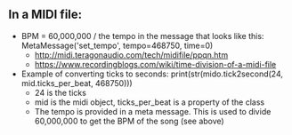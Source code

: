 ## In a MIDI file:
- BPM = 60,000,000 / the tempo in the message that looks like this: MetaMessage('set_tempo', tempo=468750, time=0)
    - http://midi.teragonaudio.com/tech/midifile/ppqn.htm
    - https://www.recordingblogs.com/wiki/time-division-of-a-midi-file
- Example of converting ticks to seconds: print(str(mido.tick2second(24, mid.ticks_per_beat, 468750)))
    - 24 is the ticks
    - mid is the midi object, ticks_per_beat is a property of the class
    - The tempo is provided in a meta message. This is used to divide 60,000,000 to get the BPM of the song (see above)